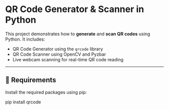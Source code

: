 # QR Code Generator & Scanner in Python

This project demonstrates how to **generate** and **scan QR codes** using Python. It includes:

- QR Code Generator using the `qrcode` library
- QR Code Scanner using OpenCV and Pyzbar
- Live webcam scanning for real-time QR code reading

---

## 🔧 Requirements

Install the required packages using pip:

pip install qrcode
